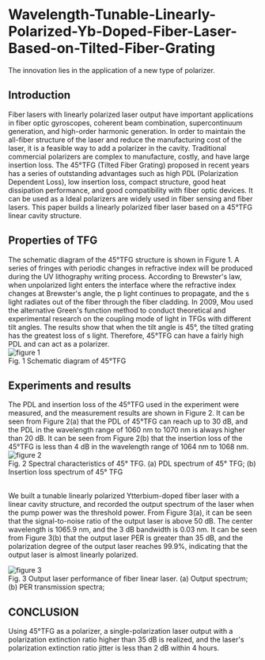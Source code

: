 # Wavelength-Tunable-Linearly-Polarized-Yb-Doped-Fiber-Laser-Based-on-Tilted-Fiber-Grating
The innovation lies in the application of a new type of polarizer.
##  Introduction
Fiber lasers with linearly polarized laser output have important applications in fiber optic gyroscopes, coherent beam combination, supercontinuum generation, and high-order harmonic generation. In order to maintain the all-fiber structure of the laser and reduce the manufacturing cost of the laser, it is a feasible way to add a polarizer in the cavity. Traditional commercial polarizers are complex to manufacture, costly, and have large insertion loss. The 45°TFG (Tilted Fiber Grating) proposed in recent years has a series of outstanding advantages such as high PDL (Polarization Dependent Loss), low insertion loss, compact structure, good heat dissipation performance, and good compatibility with fiber optic devices. It can be used as a Ideal polarizers are widely used in fiber sensing and fiber lasers. This paper builds a linearly polarized fiber laser based on a 45°TFG linear cavity structure.
##  Properties of TFG
The schematic diagram of the 45°TFG structure is shown in Figure 1. A series of fringes with periodic changes in refractive index will be produced during the UV lithography writing process. According to Brewster's law, when unpolarized light enters the interface where the refractive index changes at Brewster's angle, the p light continues to propagate, and the s light radiates out of the fiber through the fiber cladding. In 2009, Mou used the alternative Green's function method to conduct theoretical and experimental research on the coupling mode of light in TFGs with different tilt angles. The results show that when the tilt angle is 45°, the tilted grating has the greatest loss of s light. Therefore, 45°TFG can have a fairly high PDL and can act as a polarizer.
<br>
![figure 1](https://github.com/yangjinmin/Wavelength-Tunable-Linearly-Polarized-Yb-Doped-Fiber-Laser-Based-on-Tilted-Fiber-Grating/blob/main/Figure%201.PNG)  
Fig. 1 Schematic diagram of 45°TFG 
<br>
## Experiments and results
The PDL and insertion loss of the 45°TFG used in the experiment were measured, and the measurement results are shown in Figure 2. It can be seen from Figure 2(a) that the PDL of 45°TFG can reach up to 30 dB, and the PDL in the wavelength range of 1060 nm to 1070 nm is always higher than 20 dB. It can be seen from Figure 2(b) that the insertion loss of the 45°TFG is less than 4 dB in the wavelength range of 1064 nm to 1068 nm.  
![figure 2](https://github.com/yangjinmin/Wavelength-Tunable-Linearly-Polarized-Yb-Doped-Fiber-Laser-Based-on-Tilted-Fiber-Grating/blob/main/Figure%202.PNG)   
Fig. 2 Spectral characteristics of 45° TFG. (a) PDL spectrum of 45° TFG; (b) Insertion loss spectrum of 45° TFG
<br>
<br>

We built a tunable linearly polarized Ytterbium-doped fiber laser with a linear cavity structure, and recorded the output spectrum of the laser when the pump power was the threshold power. From Figure 3(a), it can be seen that the signal-to-noise ratio of the output laser is above 50 dB. The center wavelength is 1065.9 nm, and the 3 dB bandwidth is 0.03 nm. It can be seen from Figure 3(b) that the output laser PER is greater than 35 dB, and the polarization degree of the output laser reaches 99.9%, indicating that the output laser is almost linearly polarized.
<br>

![figure 3](https://github.com/yangjinmin/Wavelength-Tunable-Linearly-Polarized-Yb-Doped-Fiber-Laser-Based-on-Tilted-Fiber-Grating/blob/main/Figure%203.PNG)  
Fig. 3 Output laser performance of fiber linear laser. (a) Output spectrum; (b) PER transmission spectra; 

## CONCLUSION
Using 45°TFG as a polarizer, a single-polarization laser output with a polarization extinction ratio higher than 35 dB is realized, and the laser's polarization extinction ratio jitter is less than 2 dB within 4 hours.
